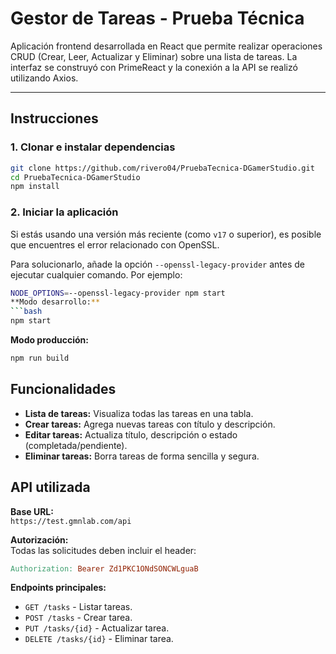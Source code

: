# Gestor de Tareas - Prueba Técnica  

Aplicación frontend desarrollada en React que permite realizar operaciones CRUD (Crear, Leer, Actualizar y Eliminar) sobre una lista de tareas. La interfaz se construyó con PrimeReact y la conexión a la API se realizó utilizando Axios.  

---

## **Instrucciones**  

### **1. Clonar e instalar dependencias**  
```bash
git clone https://github.com/rivero04/PruebaTecnica-DGamerStudio.git
cd PruebaTecnica-DGamerStudio
npm install
```

### **2. Iniciar la aplicación**  
Si estás usando una versión más reciente (como `v17` o superior), es posible que encuentres el error relacionado con OpenSSL.

   Para solucionarlo, añade la opción `--openssl-legacy-provider` antes de ejecutar cualquier comando. Por ejemplo:

   ```bash
   NODE_OPTIONS=--openssl-legacy-provider npm start
**Modo desarrollo:**
```bash
npm start
```

**Modo producción:**
```bash
npm run build
```

## **Funcionalidades**  
- **Lista de tareas:** Visualiza todas las tareas en una tabla.
- **Crear tareas:** Agrega nuevas tareas con título y descripción.
- **Editar tareas:** Actualiza título, descripción o estado (completada/pendiente).
- **Eliminar tareas:** Borra tareas de forma sencilla y segura.

## **API utilizada**  
**Base URL:**  
`https://test.gmnlab.com/api`

**Autorización:**  
Todas las solicitudes deben incluir el header:
```makefile
Authorization: Bearer Zd1PKC1ONdSONCWLguaB
```

**Endpoints principales:**
- `GET /tasks` - Listar tareas.
- `POST /tasks` - Crear tarea.
- `PUT /tasks/{id}` - Actualizar tarea.
- `DELETE /tasks/{id}` - Eliminar tarea.
